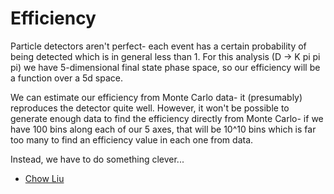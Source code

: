 Efficiency
====

Particle detectors aren't perfect- each event has a certain probability
of being detected which is in general less than 1.
For this analysis (D -> K pi pi pi) we have 5-dimensional final state
phase space, so our efficiency will be a function over a 5d space.

We can estimate our efficiency from Monte Carlo data- it (presumably) reproduces
the detector quite well. However, it won't be possible to generate enough data
to find the efficiency directly from Monte Carlo- if we have 100 bins along each of
our 5 axes, that will be 10^10 bins which is far too many to find an efficiency value
in each one from data.

Instead, we have to do something clever...

 - [Chow Liu](./chowLiu/)
